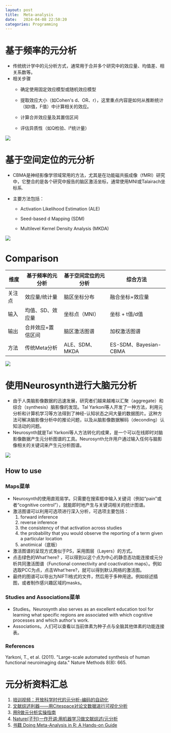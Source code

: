 ```yaml
---
layout: post
title:  Meta-analysis
date:   2024-04-08 22:50:20
categories: Programming
---
```


# 基于频率的元分析
* 传统统计学中的元分析方式，通常用于合并多个研究中的效应量、均值差、相关系数等。
* 相关步骤
  * 确定使用固定效应模型或随机效应模型

  * 提取效应大小（如Cohen's d、OR、r），这里重点内容是如何从推断统计（如t值，F值）中计算相关的效应。

  * 计算合并效应量及其置信区间

  * 评估异质性（如Q检验、I²统计量）

![](http://p24kfvgv3.bkt.clouddn.com/18-4-8/26183854.jpg) 

# 基于空间定位的元分析
* CBMA是神经影像学领域常用的方法，尤其是在功能磁共振成像（fMRI）研究中，它整合的是各个研究中报告的脑区激活坐标，通常使用MNI或Talairach坐标系.
* 主要方法包括：

  * Activation Likelihood Estimation (ALE)

  * Seed-based d Mapping (SDM)

  * Multilevel Kernel Density Analysis (MKDA)

![](http://p24kfvgv3.bkt.clouddn.com/18-4-8/26183854.jpg)

 
# Comparison
 
| 维度  | 基于频率的元分析  | 基于空间定位的元分析   | 综合方法                 |
| --- | --------- | ------------ | -------------------- |
| 关注点 | 效应量/统计量   | 脑区坐标分布       | 融合坐标+效应量             |
| 输入  | 均值、SD、效应量 | 坐标点（MNI）     | 坐标 + t值/d值           |
| 输出  | 合并效应+置信区间 | 脑区激活图谱       | 加权激活图谱               |
| 方法  | 传统Meta分析  | ALE、SDM、MKDA | ES-SDM、Bayesian-CBMA |

![](http://p24kfvgv3.bkt.clouddn.com/18-4-8/26183854.jpg)


# 使用Neurosynth进行大脑元分析

* 由于人类脑影像数据的迅速发展，研究者们越来越难以汇聚（aggregate）和综合（synthesis）脑影像的发现。Tal Yarkoni等人开发了一种方法，利用元分析和计算机学习等方法得到了神经-认知状态之间大量的数据图片。这种方法可解决脑影像分析中的推论问题，以及从脑影像数据解码（deconding）认知活动的问题。
* Neurosynth就是Tal Yarkoni等人方法转化的成果，是一个可以在线即时对脑影像数据产生元分析图谱的工具。Neurosynth允许用户通过输入任何与脑影像相关的关键词来产生元分析图谱。

![](http://p24kfvgv3.bkt.clouddn.com/18-4-8/26183854.jpg)

## How to use

### Maps菜单

* Neurosynth的使用直观易学。只需要在搜索框中输入关键词（例如“pain”或者“cognitive control”），就能即时地产生与关键词相关的统计图谱。
* 激活图谱可以利用可选项进行深入分析，可选项主要包括：
  1. forward inference
  2. reverse inference
  3. the consistency of that activation across studies
  4. the probability that you would observe the reporting of a term given a particular location
  5. anotimical（底板）
* 激活图谱的呈现方式类似于PS，采用图层（Layers）的方式。
* 点击绿色的What'here? ，可以得到以这个点为中心的静息态功能连接或元分析共同激活图谱（Functional connectivity and coactivation maps）。例如选取PCC为点，点击What'here?，就可以得到默认网络的激活图。
* 最终的图谱可以导出为NIFTI格式的文件，然后用于多种用途。例如综述插图，或者制作感兴趣区域的masks。

### Studies and Associations菜单
* Studies。Neurosynth also serves as an excellent education tool for learning what specific regions are associated with which cognitive processes and which author's work.
* Associations。人们可以查看以当前体素为种子点与全脑其他体素的功能连接表。

### References

Yarkoni, T., et al. (2011). "Large-scale automated synthesis of human functional neuroimaging data." Nature Methods 8(8): 665.

# 元分析资料汇总

1. [培训视频：开放科学时代的元分析-编码的自动化](https://mp.weixin.qq.com/s/yJ0x55gsaxzHTwkwsnnCPQ)
2. [文献综述利器——用Citespace对论文数据进行可视化分析](https://mp.weixin.qq.com/s/DdC1jGLq-w5M_q4NTfbzkg)
3. [用R做元分析实操指南](https://mp.weixin.qq.com/s/Qj6RIVxb_UVEPyU1q7KVSQ)
4. [Nature(子刊)一作开讲:用机器学习做文献综述/元分析](https://mp.weixin.qq.com/s/lUw6GxYn2-puXj1m-iFuiw)
5. [书籍 Doing Meta-Analysis in R: A Hands-on Guide](https://bookdown.org/MathiasHarrer/Doing_Meta_Analysis_in_R/)
